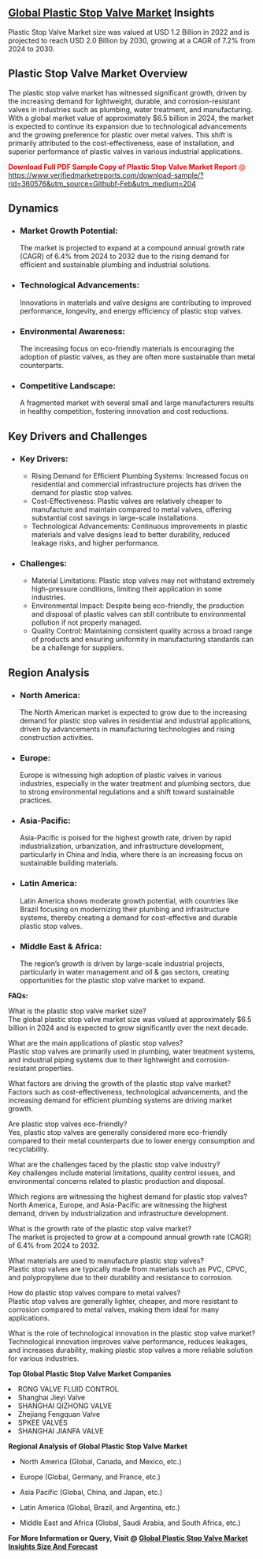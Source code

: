 <h2><a href="https://www.verifiedmarketreports.com/download-sample/?rid=360576&amp;utm_source=Githubf&amp;utm_medium=204" target="_blank">Global Plastic Stop Valve Market</a> Insights</h2><p>Plastic Stop Valve Market size was valued at USD 1.2 Billion in 2022 and is projected to reach USD 2.0 Billion by 2030, growing at a CAGR of 7.2% from 2024 to 2030.</p><p> <h2>Plastic Stop Valve Market Overview</h2> <p>The plastic stop valve market has witnessed significant growth, driven by the increasing demand for lightweight, durable, and corrosion-resistant valves in industries such as plumbing, water treatment, and manufacturing. With a global market value of approximately $6.5 billion in 2024, the market is expected to continue its expansion due to technological advancements and the growing preference for plastic over metal valves. This shift is primarily attributed to the cost-effectiveness, ease of installation, and superior performance of plastic valves in various industrial applications.</p> <p><p><span class=""><span style="color: #ff0000;"><strong>Download Full PDF Sample Copy of Plastic Stop Valve Market Report</strong> @ </span><a href="https://www.verifiedmarketreports.com/download-sample/?rid=360576&amp;utm_source=Githubf-Feb&amp;utm_medium=204" target="_blank">https://www.verifiedmarketreports.com/download-sample/?rid=360576&amp;utm_source=Githubf-Feb&amp;utm_medium=204</a></span></p></p> <h2>Dynamics</h2> <ul> <li><h3>Market Growth Potential:</h3> The market is projected to expand at a compound annual growth rate (CAGR) of 6.4% from 2024 to 2032 due to the rising demand for efficient and sustainable plumbing and industrial solutions.</li> <li><h3>Technological Advancements:</h3> Innovations in materials and valve designs are contributing to improved performance, longevity, and energy efficiency of plastic stop valves.</li> <li><h3>Environmental Awareness:</h3> The increasing focus on eco-friendly materials is encouraging the adoption of plastic valves, as they are often more sustainable than metal counterparts.</li> <li><h3>Competitive Landscape:</h3> A fragmented market with several small and large manufacturers results in healthy competition, fostering innovation and cost reductions.</li> </ul> <h2>Key Drivers and Challenges</h2> <ul> <li><h3>Key Drivers:</h3> <ul> <li>Rising Demand for Efficient Plumbing Systems: Increased focus on residential and commercial infrastructure projects has driven the demand for plastic stop valves.</li> <li>Cost-Effectiveness: Plastic valves are relatively cheaper to manufacture and maintain compared to metal valves, offering substantial cost savings in large-scale installations.</li> <li>Technological Advancements: Continuous improvements in plastic materials and valve designs lead to better durability, reduced leakage risks, and higher performance.</li> </ul> </li> <li><h3>Challenges:</h3> <ul> <li>Material Limitations: Plastic stop valves may not withstand extremely high-pressure conditions, limiting their application in some industries.</li> <li>Environmental Impact: Despite being eco-friendly, the production and disposal of plastic valves can still contribute to environmental pollution if not properly managed.</li> <li>Quality Control: Maintaining consistent quality across a broad range of products and ensuring uniformity in manufacturing standards can be a challenge for suppliers.</li> </ul> </li> </ul> <h2>Region Analysis</h2> <ul> <li><h3>North America:</h3> The North American market is expected to grow due to the increasing demand for plastic stop valves in residential and industrial applications, driven by advancements in manufacturing technologies and rising construction activities.</li> <li><h3>Europe:</h3> Europe is witnessing high adoption of plastic valves in various industries, especially in the water treatment and plumbing sectors, due to strong environmental regulations and a shift toward sustainable practices.</li> <li><h3>Asia-Pacific:</h3> Asia-Pacific is poised for the highest growth rate, driven by rapid industrialization, urbanization, and infrastructure development, particularly in China and India, where there is an increasing focus on sustainable building materials.</li> <li><h3>Latin America:</h3> Latin America shows moderate growth potential, with countries like Brazil focusing on modernizing their plumbing and infrastructure systems, thereby creating a demand for cost-effective and durable plastic stop valves.</li> <li><h3>Middle East & Africa:</h3> The region’s growth is driven by large-scale industrial projects, particularly in water management and oil & gas sectors, creating opportunities for the plastic stop valve market to expand.</li> </ul> <p><strong>FAQs:</strong></p> <p>What is the plastic stop valve market size? <br> The global plastic stop valve market size was valued at approximately $6.5 billion in 2024 and is expected to grow significantly over the next decade.</p> <p>What are the main applications of plastic stop valves? <br> Plastic stop valves are primarily used in plumbing, water treatment systems, and industrial piping systems due to their lightweight and corrosion-resistant properties.</p> <p>What factors are driving the growth of the plastic stop valve market? <br> Factors such as cost-effectiveness, technological advancements, and the increasing demand for efficient plumbing systems are driving market growth.</p> <p>Are plastic stop valves eco-friendly? <br> Yes, plastic stop valves are generally considered more eco-friendly compared to their metal counterparts due to lower energy consumption and recyclability.</p> <p>What are the challenges faced by the plastic stop valve industry? <br> Key challenges include material limitations, quality control issues, and environmental concerns related to plastic production and disposal.</p> <p>Which regions are witnessing the highest demand for plastic stop valves? <br> North America, Europe, and Asia-Pacific are witnessing the highest demand, driven by industrialization and infrastructure development.</p> <p>What is the growth rate of the plastic stop valve market? <br> The market is projected to grow at a compound annual growth rate (CAGR) of 6.4% from 2024 to 2032.</p> <p>What materials are used to manufacture plastic stop valves? <br> Plastic stop valves are typically made from materials such as PVC, CPVC, and polypropylene due to their durability and resistance to corrosion.</p> <p>How do plastic stop valves compare to metal valves? <br> Plastic stop valves are generally lighter, cheaper, and more resistant to corrosion compared to metal valves, making them ideal for many applications.</p> <p>What is the role of technological innovation in the plastic stop valve market? <br> Technological innovation improves valve performance, reduces leakages, and increases durability, making plastic stop valves a more reliable solution for various industries.</p> </p><p><strong>Top Global Plastic Stop Valve Market Companies</strong></p><div data-test-id=""><p><li>RONG VALVE FLUID CONTROL</li><li> Shanghai Jieyi Valve</li><li> SHANGHAI QIZHONG VALVE</li><li> Zhejiang Fengquan Valve</li><li> SPKEE VALVES</li><li> SHANGHAI JIANFA VALVE</li></p><div><strong>Regional Analysis of&nbsp;Global Plastic Stop Valve Market</strong></div><ul><li dir="ltr"><p dir="ltr">North America&nbsp;(Global, Canada, and Mexico, etc.)</p></li><li dir="ltr"><p dir="ltr">Europe (Global, Germany, and France, etc.)</p></li><li dir="ltr"><p dir="ltr">Asia Pacific&nbsp;(Global, China, and Japan, etc.)</p></li><li dir="ltr"><p dir="ltr">Latin America&nbsp;(Global, Brazil, and Argentina, etc.)</p></li><li dir="ltr">Middle East and Africa&nbsp;(Global, Saudi Arabia, and South Africa, etc.)</li></ul><p><strong>For More Information or Query, Visit @&nbsp;</strong><strong><a href="https://www.verifiedmarketreports.com/product/plastic-stop-valve-market/?utm_source=Githubf&amp;utm_medium=204" target="_blank">Global Plastic Stop Valve Market Insights Size And Forecast</a></strong></p></div>
